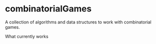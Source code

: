 # combinatorialGames

A collection of algorithms and data structures to work with combinatorial games.

What currently works
